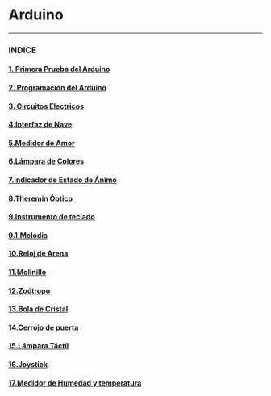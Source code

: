 # Arduino

---

### INDICE

#### [1. Primera Prueba del Arduino](https://github.com/Baultek/Arduino/blob/main/Primera%20Prueba%20del%20Arduino.md#1-prueba-del-arduino)

#### [2. Programación del Arduino](https://github.com/Baultek/Arduino/blob/main/Programaci%C3%B3n%20Arduino.md#programacion-arduino)

#### [3. Circuitos Electricos](https://github.com/Baultek/Arduino/blob/main/Circuitos%20Electricos.md#circuitos-electricos)

#### [4.Interfaz de Nave](https://github.com/Baultek/Arduino/blob/main/Interfaz%20de%20Nave.md#interfaz-de-nave)

#### [5.Medidor de Amor](https://github.com/Baultek/Arduino/blob/main/Medidor%20de%20Amor.md#proyecto-medidor-de-amor)

#### [6.Lámpara de Colores](https://github.com/Baultek/Arduino/blob/main/Lampara%20de%20Varios%20Colores.md#pwm-pulse-with-modulation)

#### [7.Indicador de Estado de Ánimo](https://github.com/Baultek/Arduino/blob/main/Indicador%20de%20Estado%20de%20%C3%81nimo.md#indicador-de-estado-de-%C3%A1nimo)

#### [8.Theremin Óptico](https://github.com/Baultek/Arduino/blob/main/Theremin%20Optico.md#theremin-optico)

#### [9.Instrumento de teclado](https://github.com/Baultek/Arduino/blob/main/Instrumento%20de%20Teclado.md#instrumento-de-teclado---villancico)

#### [9.1.Melodia](https://github.com/Baultek/Arduino/blob/main/Melodia.md#melodia)

#### [10.Reloj de Arena](https://github.com/Baultek/Arduino/blob/main/Reloj%20de%20Arena.md#reloj-de-arena)

#### [11.Molinillo](https://github.com/Baultek/Arduino/blob/main/Molinillo.md#molinillo)

#### [12.Zoótropo](https://github.com/Baultek/Arduino/blob/main/Zootropo.md#zootropo)

#### [13.Bola de Cristal](https://github.com/Baultek/Arduino/blob/main/Bola%20de%20Cristal.md#bola-de-cristal)

#### [14.Cerrojo de puerta](https://github.com/Baultek/Arduino/blob/main/Cerrojo%20de%20Puerta.md#cerrojo-de-puerta)

#### [15.Lámpara Táctil](https://github.com/Baultek/Arduino/blob/main/L%C3%A1mpara%20T%C3%A1ctil.md#l%C3%A1mpara-t%C3%A1ctil)

#### [16.Joystick](https://github.com/Baultek/Arduino/blob/main/Joystick.md#joystick)

#### [17.Medidor de Humedad y temperatura](https://github.com/Baultek/Arduino/blob/main/Medidor%20de%20Humedad%20y%20temperatura.md#medidor-de-humedad-y-temperatura)
